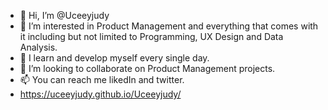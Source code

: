 - 👋 Hi, I’m @Uceeyjudy
- 👀 I’m interested in Product Management and everything that comes with it including but not limited to Programming, UX Design and Data Analysis.
- 🌱 I learn and develop myself every single day.
- 💞️ I’m looking to collaborate on Product Management projects.
- 📫 You can reach me likedIn and twitter.
- https://uceeyjudy.github.io/Uceeyjudy/

<!---
Uceeyjudy/Uceeyjudy is a ✨ special ✨ repository because its `README.md` (this file) appears on your GitHub profile.
You can click the Preview link to take a look at your changes.
--->

